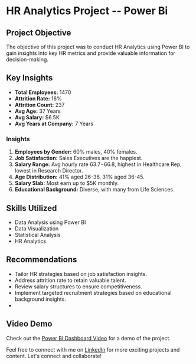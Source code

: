 # HR Analytics Project -- Power Bi

## Project Objective
The objective of this project was to conduct HR Analytics using Power BI to gain insights into key HR metrics and provide valuable information for decision-making.

## Key Insights
- **Total Employees:** 1470
- **Attrition Rate:** 16%
- **Attrition Count:** 237
- **Avg Age:** 37 Years
- **Avg Salary:** $6.5K
- **Avg Years at Company:** 7 Years

### Insights
1. **Employees by Gender:** 60% males, 40% females.
2. **Job Satisfaction:** Sales Executives are the happiest.
3. **Salary Range:** Avg hourly rate $63.7-$66.8, highest in Healthcare Rep, lowest in Research Director.
4. **Age Distribution:** 41% aged 26-36, 31% aged 36-45.
5. **Salary Slab:** Most earn up to $5K monthly.
6. **Educational Background:** Diverse, with many from Life Sciences.

## Skills Utilized
- Data Analysis using Power BI
- Data Visualization
- Statistical Analysis
- HR Analytics

## Recommendations
- Tailor HR strategies based on job satisfaction insights.
- Address attrition rate to retain valuable talent.
- Review salary structures to ensure competitiveness.
- Implement targeted recruitment strategies based on educational background insights.
- 
## Video Demo
Check out the [Power BI Dashboard Video](https://drive.google.com/file/d/1H_jNYbb-88bG-kIX3FPsKhfgObzwmTyo/view?usp=sharing) for a demo of the project.

Feel free to connect with me on [LinkedIn](https://www.linkedin.com/in/hussain-murtaza-ali/) for more exciting projects and content. Let's connect and collaborate!

